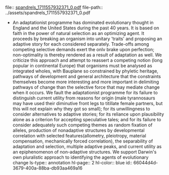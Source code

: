 file:: [spandrels_1711557932371_0.pdf](../assets/spandrels_1711557932371_0.pdf)
file-path:: ../assets/spandrels_1711557932371_0.pdf

- An adaptationist programme has dominated evolutionary thought in England and the United States during the past 40 years. It is based on faith in the power of natural selection as an optimizing agent. It proceeds by breaking an organism into unitary 'traits' and proposing an adaptive story for each considered separately. Trade-offs among competing selective demands exert the onlv brake upon perfection; non-optimality is thereby rendered as a result of adaptation as well. We criticize this approach and attempt to reassert a competing notion (long popular in continental Europe) that organisms must be analysed as integrated wholes, with Bauplane so constrained by phyletic heritage, pathways of development and general architecture that the constraints themselves become more interesting and more important in delimiting pathways of change than the selective force that may mediate change when it occurs. We fault the adaptationist programme for its failure to distinguish current utility from reasons for origin (male tyrannosaurs may have used their diminutive front legs to titillate female partners, but this will not explain why they got so small); for its unwillingness to consider alternatives to adaptive stories; for its reliance upon plausibility alone as a criterion for accepting speculative tales; and for its failure to consider adequately such competing themes as random fixation of alleles, production of nonadaptive structures by developmental correlation with selected features(allometry, pleiotropy, material compensation, mechanically forced correlation), the separability of adaptation and selection, multiple adaptive peaks, and current utility as an epiphenomenon of non-adaptive structures. We support Darwin's own pluralistic approach to identifying the agents of evolutionary change
  ls-type:: annotation
  hl-page:: 2
  hl-color:: blue
  id:: 66044d4d-3679-400a-88ba-db93aa469a16